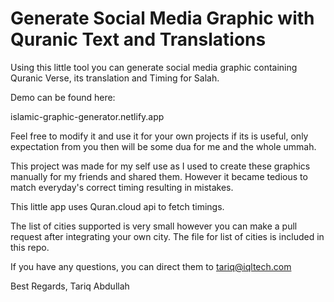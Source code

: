 # Generate Social Media Graphic with Quranic Text and Translations

Using this little tool you can generate social media graphic containing Quranic Verse, its translation and Timing for Salah.

Demo can be found here: 

islamic-graphic-generator.netlify.app

Feel free to modify it and use it for your own projects if its is useful, only expectation from you then will be some dua for me and the whole ummah.

This project was made for my self use as I used to create these graphics manually for my friends and shared them. However it became tedious to match everyday's correct timing resulting in mistakes. 

This little app uses Quran.cloud api to fetch timings. 

The list of cities supported is very small however you can make a pull request after integrating your own city. The file for list of cities is included in this repo.

If you have any questions, you can direct them to tariq@iqltech.com

Best Regards, 
Tariq Abdullah